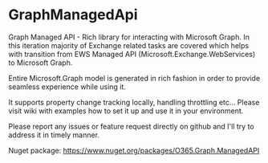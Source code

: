 # GraphManagedApi

Graph Managed API - Rich library for interacting with Microsoft Graph. In this iteration majority of Exchange related tasks are covered which helps with transition from EWS Managed API (Microsoft.Exchange.WebServices) to Microsoft Graph.

Entire Microsoft.Graph model is generated in rich fashion in order to provide seamless experience while using it.

It supports property change tracking locally, handling throttling etc... Please visit wiki with examples how to set it up and use it in your environment.

Please report any issues or feature request directly on github and I'll try to address it in timely manner.

Nuget package: https://www.nuget.org/packages/O365.Graph.ManagedAPI